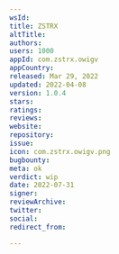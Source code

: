 ```yaml
---
wsId: 
title: ZSTRX
altTitle: 
authors: 
users: 1000
appId: com.zstrx.owigv
appCountry: 
released: Mar 29, 2022
updated: 2022-04-08
version: 1.0.4
stars: 
ratings: 
reviews: 
website: 
repository: 
issue: 
icon: com.zstrx.owigv.png
bugbounty: 
meta: ok
verdict: wip
date: 2022-07-31
signer: 
reviewArchive: 
twitter: 
social: 
redirect_from: 

---
```


